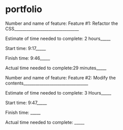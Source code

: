 # portfolio

Number and name of feature: Feature #1: Refactor the CSS________________________________

Estimate of time needed to complete: 2 hours_____

Start time: 9:17_____

Finish time: 9:46_____

Actual time needed to complete:29 minutes_____



Number and name of feature: Feature #2: Modify the contents________________________________

Estimate of time needed to complete: 3 Hours_____

Start time: 9:47_____

Finish time: _____

Actual time needed to complete: _____